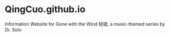 # QingCuo.github.io
Information Website for Gone with the Wind 轻错, a music-themed series by Dr. Solo
